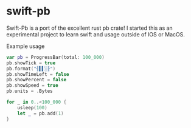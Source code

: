 # swift-pb

Swift-Pb is a port of the excellent rust pb crate! I started this as an experimental project to learn swift and usage outside of IOS or MacOS.

Example usage

```swift
var pb = ProgressBar(total: 100_000)
pb.showTick = true
pb.format("╢▌▌░╟")
pb.showTimeLeft = false
pb.showPercent = false
pb.showSpeed = true
pb.units = .Bytes

for _ in 0..<100_000 {
    usleep(100)
    let _ = pb.add(1)
}
```
